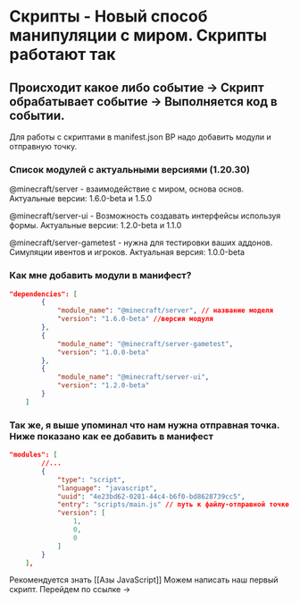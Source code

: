 # Скрипты - Новый способ манипуляции с миром. Скрипты работают так

## Происходит какое либо событие  →  Скрипт обрабатывает событие  →  Выполняется код в событии.

Для работы с скриптами в manifest.json BP надо добавить модули и отправную точку.

### Список модулей с актуальными версиями (1.20.30)

@minecraft/server - взаимодействие с миром, основа основ. Актуальные версии: 1.6.0-beta и 1.5.0

@minecraft/server-ui - Возможность создавать интерфейсы используя формы. Актуальные версии: 1.2.0-beta и 1.1.0

@minecraft/server-gametest - нужна для тестировки ваших аддонов. Симуляции ивентов и игроков. Актуальная версия: 1.0.0-beta

### Как  мне добавить модули в манифест?

```json
"dependencies": [
		{
			"module_name": "@minecraft/server", // название моделя
			"version": "1.6.0-beta" //версия модуля
		},
		{
			"module_name": "@minecraft/server-gametest",
			"version": "1.0.0-beta"
		},
		{
			"module_name": "@minecraft/server-ui",
			"version": "1.2.0-beta"
		}
	]
```

### Так же, я выше упоминал что нам нужна **отправная точка**. Ниже показано как ее добавить в манифест

```json
"modules": [
		//...
		{
			"type": "script",
			"language": "javascript",
			"uuid": "4e23bd62-0281-44c4-b6f0-bd8628739cc5",
			"entry": "scripts/main.js" // путь к файлу-отправной точке,
			"version": [
				1,
				0,
				0
			]
		}
	],
```

Рекомендуется знать [[Азы JavaScript]]
Можем написать наш первый скрипт. Перейдем по ссылке → 